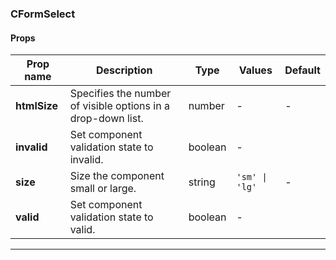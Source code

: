 ### CFormSelect

#### Props

| Prop name    | Description                                                  | Type    | Values         | Default |
| ------------ | ------------------------------------------------------------ | ------- | -------------- | ------- |
| **htmlSize** | Specifies the number of visible options in a drop-down list. | number  | -              | -       |
| **invalid**  | Set component validation state to invalid.                   | boolean | -              |         |
| **size**     | Size the component small or large.                           | string  | `'sm' \| 'lg'` | -       |
| **valid**    | Set component validation state to valid.                     | boolean | -              |         |

---
